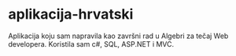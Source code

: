 # aplikacija-hrvatski
Aplikacija koju sam napravila kao završni rad u Algebri za tečaj Web developera.
Koristila sam c#, SQL, ASP.NET i MVC.
